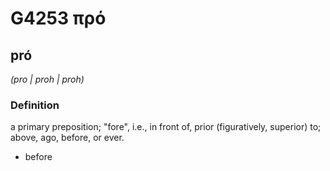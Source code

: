 # G4253 πρό

## pró

_(pro | proh | proh)_

### Definition

a primary preposition; "fore", i.e., in front of, prior (figuratively, superior) to; above, ago, before, or ever.

- before

